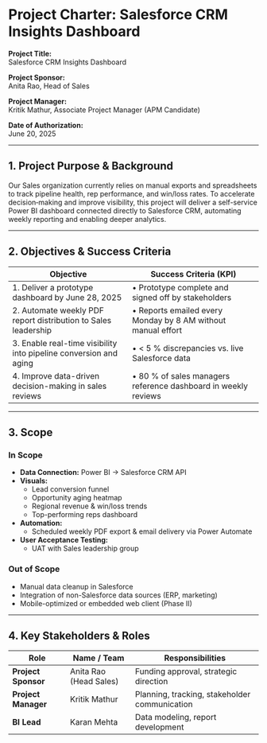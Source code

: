 # Project Charter: Salesforce CRM Insights Dashboard

**Project Title:**  
Salesforce CRM Insights Dashboard

**Project Sponsor:**  
Anita Rao, Head of Sales

**Project Manager:**  
Kritik Mathur, Associate Project Manager (APM Candidate)

**Date of Authorization:**  
June 20, 2025

---

## 1. Project Purpose & Background  
Our Sales organization currently relies on manual exports and spreadsheets to track pipeline health, rep performance, and win/loss rates. To accelerate decision‐making and improve visibility, this project will deliver a self-service Power BI dashboard connected directly to Salesforce CRM, automating weekly reporting and enabling deeper analytics.

---

## 2. Objectives & Success Criteria  

| Objective                                                              | Success Criteria (KPI)                                           |
|------------------------------------------------------------------------|------------------------------------------------------------------|
| 1. Deliver a prototype dashboard by June 28, 2025                      | • Prototype complete and signed off by stakeholders              |
| 2. Automate weekly PDF report distribution to Sales leadership         | • Reports emailed every Monday by 8 AM without manual effort     |
| 3. Enable real-time visibility into pipeline conversion and aging      | • < 5 % discrepancies vs. live Salesforce data                    |
| 4. Improve data-driven decision-making in sales reviews                | • 80 % of sales managers reference dashboard in weekly reviews   |

---

## 3. Scope  

### In Scope  
- **Data Connection:** Power BI → Salesforce CRM API  
- **Visuals:**  
  - Lead conversion funnel  
  - Opportunity aging heatmap  
  - Regional revenue & win/loss trends  
  - Top-performing reps dashboard  
- **Automation:**  
  - Scheduled weekly PDF export & email delivery via Power Automate  
- **User Acceptance Testing:**  
  - UAT with Sales leadership group  

### Out of Scope  
- Manual data cleanup in Salesforce  
- Integration of non-Salesforce data sources (ERP, marketing)  
- Mobile-optimized or embedded web client (Phase II)

---

## 4. Key Stakeholders & Roles  

| Role               | Name / Team            | Responsibilities                                 |
|--------------------|------------------------|--------------------------------------------------|
| **Project Sponsor**| Anita Rao (Head Sales) | Funding approval, strategic direction            |
| **Project Manager**| Kritik Mathur          | Planning, tracking, stakeholder communication    |
| **BI Lead**        | Karan Mehta            | Data modeling, report development
